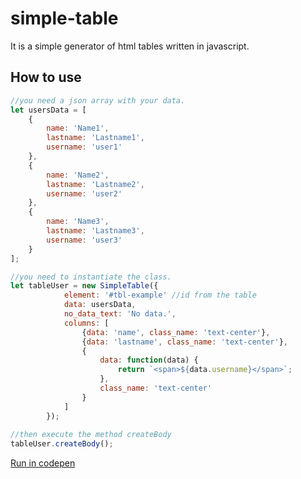 # simple-table
It is a simple generator of html tables written in javascript.

## How to use

```javascript
//you need a json array with your data.
let usersData = [
    {
        name: 'Name1',
        lastname: 'Lastname1',
        username: 'user1'
    },
    {
        name: 'Name2',
        lastname: 'Lastname2',
        username: 'user2'
    },
    {
        name: 'Name3',
        lastname: 'Lastname3',
        username: 'user3'
    }
];
```
```javascript
//you need to instantiate the class.
let tableUser = new SimpleTable({
            element: '#tbl-example' //id from the table
            data: usersData,
            no_data_text: 'No data.',
            columns: [
                {data: 'name', class_name: 'text-center'},
                {data: 'lastname', class_name: 'text-center'},
                {
                    data: function(data) {
                        return `<span>${data.username}</span>`;
                    }, 
                    class_name: 'text-center'
                }
            ]
        });
        
//then execute the method createBody
tableUser.createBody();
```
<a href="https://codepen.io/IsraelGS/project/editor/ZLPEEd" target="_blank">Run in codepen</a>
